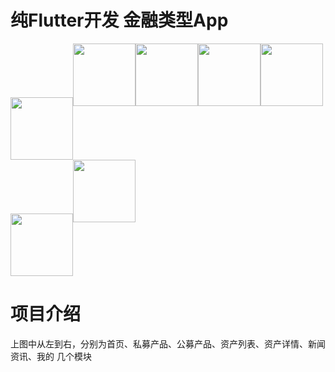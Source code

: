 # 纯Flutter开发 金融类型App

<div>
    <img src="https://github.com/shiyunrui007/Flutter_FinanceApp/blob/master/assets/images/git_show/index.jpg" width = "100" style="vertical-align:text-top"/><img src="https://github.com/shiyunrui007/Flutter_FinanceApp/blob/master/assets/images/git_show/private.jpg" width = "100"/><img src="https://github.com/shiyunrui007/Flutter_FinanceApp/blob/master/assets/images/git_show/public.jpg" width = "100"/><img src="https://github.com/shiyunrui007/Flutter_FinanceApp/blob/master/assets/images/git_show/asset.jpg" width = "100"/><img src="https://github.com/shiyunrui007/Flutter_FinanceApp/blob/master/assets/images/git_show/asset_detail.jpg" width = "100"/><img src="https://github.com/shiyunrui007/Flutter_FinanceApp/blob/master/assets/images/git_show/news.jpg" width = "100" style="vertical-align:text-top"/><img src="https://github.com/shiyunrui007/Flutter_FinanceApp/blob/master/assets/images/git_show/mine.jpg" width = "100"/>
</div>

# 项目介绍

上图中从左到右，分别为首页、私募产品、公募产品、资产列表、资产详情、新闻资讯、我的 几个模块

